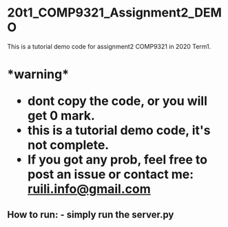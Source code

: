 # 20t1_COMP9321_Assignment2_DEMO
This is a tutorial demo code for assignment2 COMP9321 in 2020 Term1.


<h1>*warning*  

- dont copy the code, or you will get 0 mark.  
- this is a tutorial demo code, it's not complete.
- If you got any prob, feel free to post an issue or contact me: ruili.info@gmail.com

<h2>How to run:    
  - simply run the server.py
